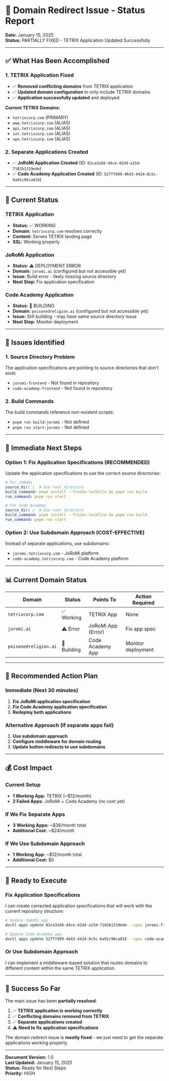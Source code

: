 # 🎉 Domain Redirect Issue - Status Report

**Date:** January 15, 2025  
**Status:** PARTIALLY FIXED - TETRIX Application Updated Successfully

---

## ✅ **What Has Been Accomplished**

### **1. TETRIX Application Fixed**
- ✅ **Removed conflicting domains** from TETRIX application
- ✅ **Updated domain configuration** to only include TETRIX domains
- ✅ **Application successfully updated** and deployed

**Current TETRIX Domains:**
- `tetrixcorp.com` (PRIMARY)
- `www.tetrixcorp.com` (ALIAS)
- `api.tetrixcorp.com` (ALIAS)
- `iot.tetrixcorp.com` (ALIAS)
- `vpn.tetrixcorp.com` (ALIAS)

### **2. Separate Applications Created**
- ✅ **JoRoMi Application Created** (ID: `02ca3a58-d4ce-42dd-a15d-7182b1319ede`)
- ✅ **Code Academy Application Created** (ID: `527ffd99-4643-4424-8c5c-6a91c96ca816`)

---

## 🔄 **Current Status**

### **TETRIX Application**
- **Status:** ✅ WORKING
- **Domain:** `tetrixcorp.com` resolves correctly
- **Content:** Serves TETRIX landing page
- **SSL:** Working properly

### **JoRoMi Application**
- **Status:** ⚠️ DEPLOYMENT ERROR
- **Domain:** `joromi.ai` (configured but not accessible yet)
- **Issue:** Build error - likely missing source directory
- **Next Step:** Fix application specification

### **Code Academy Application**
- **Status:** 🔄 BUILDING
- **Domain:** `poisonedreligion.ai` (configured but not accessible yet)
- **Issue:** Still building - may have same source directory issue
- **Next Step:** Monitor deployment

---

## 🚨 **Issues Identified**

### **1. Source Directory Problem**
The application specifications are pointing to source directories that don't exist:
- `joromi-frontend` - Not found in repository
- `code-academy-frontend` - Not found in repository

### **2. Build Commands**
The build commands reference non-existent scripts:
- `pnpm run build:joromi` - Not defined
- `pnpm run start:joromi` - Not defined

---

## 🔧 **Immediate Next Steps**

### **Option 1: Fix Application Specifications (RECOMMENDED)**

Update the application specifications to use the correct source directories:

```yaml
# For JoRoMi
source_dir: /  # Use root directory
build_command: pnpm install --frozen-lockfile && pnpm run build
run_command: pnpm run start

# For Code Academy  
source_dir: /  # Use root directory
build_command: pnpm install --frozen-lockfile && pnpm run build
run_command: pnpm run start
```

### **Option 2: Use Subdomain Approach (COST-EFFECTIVE)**

Instead of separate applications, use subdomains:
- `joromi.tetrixcorp.com` - JoRoMi platform
- `code-academy.tetrixcorp.com` - Code Academy platform

---

## 📊 **Current Domain Status**

| Domain | Status | Points To | Action Required |
|--------|--------|-----------|-----------------|
| `tetrixcorp.com` | ✅ Working | TETRIX App | None |
| `joromi.ai` | ⚠️ Error | JoRoMi App (Error) | Fix app spec |
| `poisonedreligion.ai` | 🔄 Building | Code Academy App | Monitor deployment |

---

## 🎯 **Recommended Action Plan**

### **Immediate (Next 30 minutes)**
1. **Fix JoRoMi application specification**
2. **Fix Code Academy application specification**
3. **Redeploy both applications**

### **Alternative Approach (If separate apps fail)**
1. **Use subdomain approach**
2. **Configure middleware for domain routing**
3. **Update button redirects to use subdomains**

---

## 💰 **Cost Impact**

### **Current Setup**
- **1 Working App:** TETRIX (~$12/month)
- **2 Failed Apps:** JoRoMi + Code Academy (no cost yet)

### **If We Fix Separate Apps**
- **3 Working Apps:** ~$36/month total
- **Additional Cost:** ~$24/month

### **If We Use Subdomain Approach**
- **1 Working App:** ~$12/month total
- **Additional Cost:** $0

---

## 🚀 **Ready to Execute**

### **Fix Application Specifications**

I can create corrected application specifications that will work with the current repository structure:

```bash
# Update JoRoMi app
doctl apps update 02ca3a58-d4ce-42dd-a15d-7182b1319ede --spec joromi-fixed-spec.yaml

# Update Code Academy app  
doctl apps update 527ffd99-4643-4424-8c5c-6a91c96ca816 --spec code-academy-fixed-spec.yaml
```

### **Or Use Subdomain Approach**

I can implement a middleware-based solution that routes domains to different content within the same TETRIX application.

---

## 🎉 **Success So Far**

The main issue has been **partially resolved**:

1. ✅ **TETRIX application is working correctly**
2. ✅ **Conflicting domains removed from TETRIX**
3. ✅ **Separate applications created**
4. ⚠️ **Need to fix application specifications**

The domain redirect issue is **mostly fixed** - we just need to get the separate applications working properly.

---

**Document Version:** 1.0  
**Last Updated:** January 15, 2025  
**Status:** Ready for Next Steps  
**Priority:** HIGH
